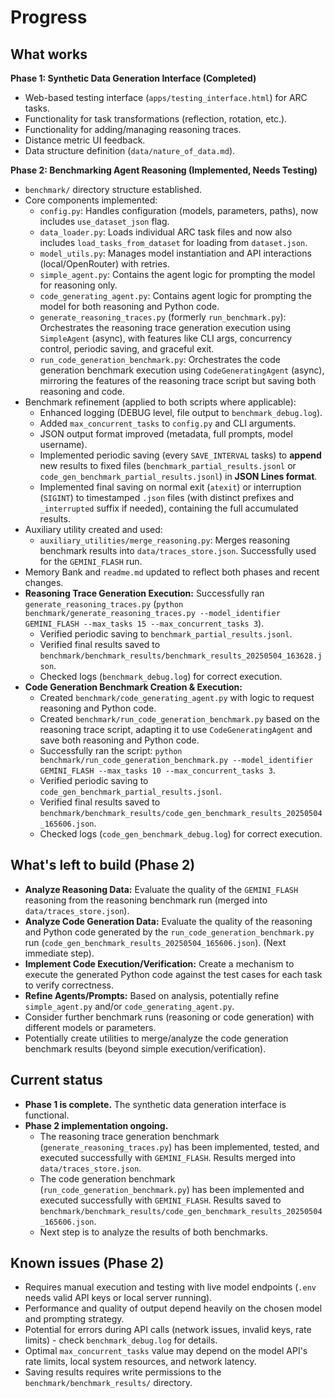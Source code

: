 # Progress

## What works

**Phase 1: Synthetic Data Generation Interface (Completed)**
*   Web-based testing interface (`apps/testing_interface.html`) for ARC tasks.
*   Functionality for task transformations (reflection, rotation, etc.).
*   Functionality for adding/managing reasoning traces.
*   Distance metric UI feedback.
*   Data structure definition (`data/nature_of_data.md`).

**Phase 2: Benchmarking Agent Reasoning (Implemented, Needs Testing)**
*   `benchmark/` directory structure established.
*   Core components implemented:
    *   `config.py`: Handles configuration (models, parameters, paths), now includes `use_dataset_json` flag.
    *   `data_loader.py`: Loads individual ARC task files and now also includes `load_tasks_from_dataset` for loading from `dataset.json`.
    *   `model_utils.py`: Manages model instantiation and API interactions (local/OpenRouter) with retries.
    *   `simple_agent.py`: Contains the agent logic for prompting the model for reasoning only.
    *   `code_generating_agent.py`: Contains agent logic for prompting the model for both reasoning and Python code.
    *   `generate_reasoning_traces.py` (formerly `run_benchmark.py`): Orchestrates the reasoning trace generation execution using `SimpleAgent` (async), with features like CLI args, concurrency control, periodic saving, and graceful exit.
    *   `run_code_generation_benchmark.py`: Orchestrates the code generation benchmark execution using `CodeGeneratingAgent` (async), mirroring the features of the reasoning trace script but saving both reasoning and code.
*   Benchmark refinement (applied to both scripts where applicable):
    *   Enhanced logging (DEBUG level, file output to `benchmark_debug.log`).
    *   Added `max_concurrent_tasks` to `config.py` and CLI arguments.
    *   JSON output format improved (metadata, full prompts, model username).
    *   Implemented periodic saving (every `SAVE_INTERVAL` tasks) to **append** new results to fixed files (`benchmark_partial_results.jsonl` or `code_gen_benchmark_partial_results.jsonl`) in **JSON Lines format**.
    *   Implemented final saving on normal exit (`atexit`) or interruption (`SIGINT`) to timestamped `.json` files (with distinct prefixes and `_interrupted` suffix if needed), containing the full accumulated results.
*   Auxiliary utility created and used:
    *   `auxiliary_utilities/merge_reasoning.py`: Merges reasoning benchmark results into `data/traces_store.json`. Successfully used for the `GEMINI_FLASH` run.
*   Memory Bank and `readme.md` updated to reflect both phases and recent changes.
*   **Reasoning Trace Generation Execution:** Successfully ran `generate_reasoning_traces.py` (`python benchmark/generate_reasoning_traces.py --model_identifier GEMINI_FLASH --max_tasks 15 --max_concurrent_tasks 3`).
    *   Verified periodic saving to `benchmark_partial_results.jsonl`.
    *   Verified final results saved to `benchmark/benchmark_results/benchmark_results_20250504_163628.json`.
    *   Checked logs (`benchmark_debug.log`) for correct execution.
*   **Code Generation Benchmark Creation & Execution:**
    *   Created `benchmark/code_generating_agent.py` with logic to request reasoning and Python code.
    *   Created `benchmark/run_code_generation_benchmark.py` based on the reasoning trace script, adapting it to use `CodeGeneratingAgent` and save both reasoning and Python code.
    *   Successfully ran the script: `python benchmark/run_code_generation_benchmark.py --model_identifier GEMINI_FLASH --max_tasks 10 --max_concurrent_tasks 3`.
    *   Verified periodic saving to `code_gen_benchmark_partial_results.jsonl`.
    *   Verified final results saved to `benchmark/benchmark_results/code_gen_benchmark_results_20250504_165606.json`.
    *   Checked logs (`code_gen_benchmark_debug.log`) for correct execution.

## What's left to build (Phase 2)

*   **Analyze Reasoning Data:** Evaluate the quality of the `GEMINI_FLASH` reasoning from the reasoning benchmark run (merged into `data/traces_store.json`).
*   **Analyze Code Generation Data:** Evaluate the quality of the reasoning and Python code generated by the `run_code_generation_benchmark.py` run (`code_gen_benchmark_results_20250504_165606.json`). (Next immediate step).
*   **Implement Code Execution/Verification:** Create a mechanism to execute the generated Python code against the test cases for each task to verify correctness.
*   **Refine Agents/Prompts:** Based on analysis, potentially refine `simple_agent.py` and/or `code_generating_agent.py`.
*   Consider further benchmark runs (reasoning or code generation) with different models or parameters.
*   Potentially create utilities to merge/analyze the code generation benchmark results (beyond simple execution/verification).

## Current status

*   **Phase 1 is complete.** The synthetic data generation interface is functional.
*   **Phase 2 implementation ongoing.**
    *   The reasoning trace generation benchmark (`generate_reasoning_traces.py`) has been implemented, tested, and executed successfully with `GEMINI_FLASH`. Results merged into `data/traces_store.json`.
    *   The code generation benchmark (`run_code_generation_benchmark.py`) has been implemented and executed successfully with `GEMINI_FLASH`. Results saved to `benchmark/benchmark_results/code_gen_benchmark_results_20250504_165606.json`.
    *   Next step is to analyze the results of both benchmarks.

## Known issues (Phase 2)

*   Requires manual execution and testing with live model endpoints (`.env` needs valid API keys or local server running).
*   Performance and quality of output depend heavily on the chosen model and prompting strategy.
*   Potential for errors during API calls (network issues, invalid keys, rate limits) - check `benchmark_debug.log` for details.
*   Optimal `max_concurrent_tasks` value may depend on the model API's rate limits, local system resources, and network latency.
*   Saving results requires write permissions to the `benchmark/benchmark_results/` directory.
